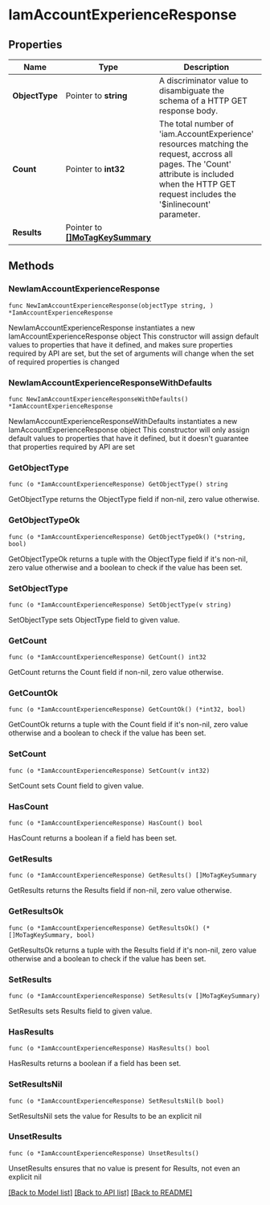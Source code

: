 # IamAccountExperienceResponse

## Properties

Name | Type | Description | Notes
------------ | ------------- | ------------- | -------------
**ObjectType** | Pointer to **string** | A discriminator value to disambiguate the schema of a HTTP GET response body. | 
**Count** | Pointer to **int32** | The total number of &#39;iam.AccountExperience&#39; resources matching the request, accross all pages. The &#39;Count&#39; attribute is included when the HTTP GET request includes the &#39;$inlinecount&#39; parameter. | [optional] 
**Results** | Pointer to [**[]MoTagKeySummary**](MoTagKeySummary.md) |  | [optional] 

## Methods

### NewIamAccountExperienceResponse

`func NewIamAccountExperienceResponse(objectType string, ) *IamAccountExperienceResponse`

NewIamAccountExperienceResponse instantiates a new IamAccountExperienceResponse object
This constructor will assign default values to properties that have it defined,
and makes sure properties required by API are set, but the set of arguments
will change when the set of required properties is changed

### NewIamAccountExperienceResponseWithDefaults

`func NewIamAccountExperienceResponseWithDefaults() *IamAccountExperienceResponse`

NewIamAccountExperienceResponseWithDefaults instantiates a new IamAccountExperienceResponse object
This constructor will only assign default values to properties that have it defined,
but it doesn't guarantee that properties required by API are set

### GetObjectType

`func (o *IamAccountExperienceResponse) GetObjectType() string`

GetObjectType returns the ObjectType field if non-nil, zero value otherwise.

### GetObjectTypeOk

`func (o *IamAccountExperienceResponse) GetObjectTypeOk() (*string, bool)`

GetObjectTypeOk returns a tuple with the ObjectType field if it's non-nil, zero value otherwise
and a boolean to check if the value has been set.

### SetObjectType

`func (o *IamAccountExperienceResponse) SetObjectType(v string)`

SetObjectType sets ObjectType field to given value.


### GetCount

`func (o *IamAccountExperienceResponse) GetCount() int32`

GetCount returns the Count field if non-nil, zero value otherwise.

### GetCountOk

`func (o *IamAccountExperienceResponse) GetCountOk() (*int32, bool)`

GetCountOk returns a tuple with the Count field if it's non-nil, zero value otherwise
and a boolean to check if the value has been set.

### SetCount

`func (o *IamAccountExperienceResponse) SetCount(v int32)`

SetCount sets Count field to given value.

### HasCount

`func (o *IamAccountExperienceResponse) HasCount() bool`

HasCount returns a boolean if a field has been set.

### GetResults

`func (o *IamAccountExperienceResponse) GetResults() []MoTagKeySummary`

GetResults returns the Results field if non-nil, zero value otherwise.

### GetResultsOk

`func (o *IamAccountExperienceResponse) GetResultsOk() (*[]MoTagKeySummary, bool)`

GetResultsOk returns a tuple with the Results field if it's non-nil, zero value otherwise
and a boolean to check if the value has been set.

### SetResults

`func (o *IamAccountExperienceResponse) SetResults(v []MoTagKeySummary)`

SetResults sets Results field to given value.

### HasResults

`func (o *IamAccountExperienceResponse) HasResults() bool`

HasResults returns a boolean if a field has been set.

### SetResultsNil

`func (o *IamAccountExperienceResponse) SetResultsNil(b bool)`

 SetResultsNil sets the value for Results to be an explicit nil

### UnsetResults
`func (o *IamAccountExperienceResponse) UnsetResults()`

UnsetResults ensures that no value is present for Results, not even an explicit nil

[[Back to Model list]](../README.md#documentation-for-models) [[Back to API list]](../README.md#documentation-for-api-endpoints) [[Back to README]](../README.md)


